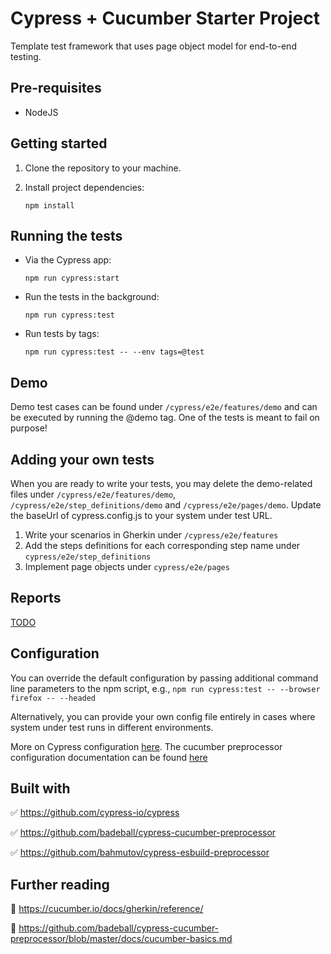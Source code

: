 # Cypress + Cucumber Starter Project

Template test framework that uses page object model for end-to-end testing.

## Pre-requisites
* NodeJS

## Getting started
1. Clone the repository to your machine.
2. Install project dependencies:

   `npm install`

## Running the tests
* Via the Cypress app:

  `npm run cypress:start`

* Run the tests in the background:

  `npm run cypress:test`

* Run tests by tags:

  `npm run cypress:test -- --env tags=@test`

## Demo
Demo test cases can be found under `/cypress/e2e/features/demo` and can be executed by running the @demo tag. One of the tests is meant to fail on purpose!

## Adding your own tests
When you are ready to write your tests, you may delete the demo-related files under `/cypress/e2e/features/demo`, `/cypress/e2e/step_definitions/demo`  and `/cypress/e2e/pages/demo`. Update the baseUrl of cypress.config.js to your system under test URL.

1. Write your scenarios in Gherkin under `/cypress/e2e/features`
2. Add the steps definitions for each corresponding step name under `cypress/e2e/step_definitions`
3. Implement page objects under `cypress/e2e/pages`

## Reports
[TODO](https://github.com/Shelex/cypress-allure-plugin)

## Configuration
You can override the default configuration by passing additional command line parameters to the npm script, e.g., `npm run cypress:test -- --browser firefox -- --headed`

Alternatively, you can provide your own config file entirely in cases where system under test runs in different environments.

More on Cypress configuration [here](https://docs.cypress.io/guides/references/configuration).
The cucumber preprocessor configuration documentation can be found [here](https://github.com/badeball/cypress-cucumber-preprocessor/blob/master/docs/configuration.md)


## Built with
:white_check_mark: https://github.com/cypress-io/cypress

:white_check_mark: https://github.com/badeball/cypress-cucumber-preprocessor

:white_check_mark: https://github.com/bahmutov/cypress-esbuild-preprocessor

## Further reading
:scroll: https://cucumber.io/docs/gherkin/reference/

:scroll: https://github.com/badeball/cypress-cucumber-preprocessor/blob/master/docs/cucumber-basics.md